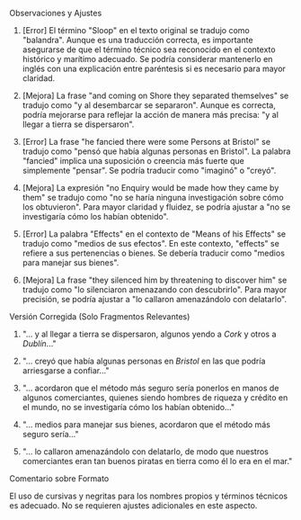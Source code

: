 Observaciones y Ajustes

1. [Error] El término "Sloop" en el texto original se tradujo como "balandra". Aunque es una traducción correcta, es importante asegurarse de que el término técnico sea reconocido en el contexto histórico y marítimo adecuado. Se podría considerar mantenerlo en inglés con una explicación entre paréntesis si es necesario para mayor claridad.

2. [Mejora] La frase "and coming on Shore they separated themselves" se tradujo como "y al desembarcar se separaron". Aunque es correcta, podría mejorarse para reflejar la acción de manera más precisa: "y al llegar a tierra se dispersaron".

3. [Error] La frase "he fancied there were some Persons at Bristol" se tradujo como "pensó que había algunas personas en Bristol". La palabra "fancied" implica una suposición o creencia más fuerte que simplemente "pensar". Se podría traducir como "imaginó" o "creyó".

4. [Mejora] La expresión "no Enquiry would be made how they came by them" se tradujo como "no se haría ninguna investigación sobre cómo los obtuvieron". Para mayor claridad y fluidez, se podría ajustar a "no se investigaría cómo los habían obtenido".

5. [Error] La palabra "Effects" en el contexto de "Means of his Effects" se tradujo como "medios de sus efectos". En este contexto, "effects" se refiere a sus pertenencias o bienes. Se debería traducir como "medios para manejar sus bienes".

6. [Mejora] La frase "they silenced him by threatening to discover him" se tradujo como "lo silenciaron amenazando con descubrirlo". Para mayor precisión, se podría ajustar a "lo callaron amenazándolo con delatarlo".

Versión Corregida (Solo Fragmentos Relevantes)

1. "... y al llegar a tierra se dispersaron, algunos yendo a *Cork* y otros a *Dublín*..."

2. "... creyó que había algunas personas en *Bristol* en las que podría arriesgarse a confiar..."

3. "... acordaron que el método más seguro sería ponerlos en manos de algunos comerciantes, quienes siendo hombres de riqueza y crédito en el mundo, no se investigaría cómo los habían obtenido..."

4. "... medios para manejar sus bienes, acordaron que el método más seguro sería..."

5. "... lo callaron amenazándolo con delatarlo, de modo que nuestros comerciantes eran tan buenos piratas en tierra como él lo era en el mar."

Comentario sobre Formato

El uso de cursivas y negritas para los nombres propios y términos técnicos es adecuado. No se requieren ajustes adicionales en este aspecto.